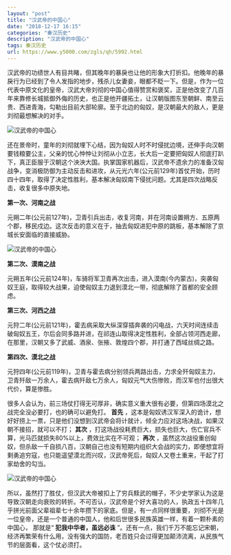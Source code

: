 ```yaml
---
layout: "post"
title: "汉武帝的中国心"
date: "2018-12-17 16:15"
categories: "秦汉历史"
description: "汉武帝的中国心"
tags: 秦汉历史
url: https://www.y5000.com/zgls/qh/5992.html
---
```






汉武帝的功绩世人有目共睹，但其晚年的暴戾也让他的形象大打折扣。他晚年的暴戾行为已经到了令人发指的地步，残杀儿女妻妾，眼都不眨一下。但是，作为一位代表中原文化的皇帝，汉武大帝刘彻的中国心值得赞赏和褒奖，正是他改变了几百年来靠修长城抵御外侮的历史，也正是他开疆拓土，让汉朝版图东至朝鲜、南至云贵、西进青海，勾勒出目前大部轮廓。至于北边的匈奴，是汉朝最大的敌人，更是刘彻最想解决的对手。

![汉武帝的中国心](/uploads/allimg/161128/6-16112Q03FJJ.JPG)

还在景帝时，童年的刘彻就埋下心结，因为匈奴人时不时侵扰边境，还伸手向汉朝要钱粮要公主，父亲的忧心忡忡让刘彻从小立志，长大后一定要把匈奴人彻底打趴下，真正臣服于汉朝这个泱泱大国。执掌国家机器后，汉武帝不遗余力的准备汉匈战争，变消极防御为主动反击和进攻，从元光六年(公元前129年)首仗开始，历时四十四年，取得了决定性胜利，基本解决匈奴南下侵扰问题。尤其是四次战略反击，收复很多中原失地。

**第一次、河南之战**

元朔二年(公元前127年)，卫青引兵出击，收复河南，并在河南设置朔方、五原两个郡，移民戍边。这次反击的意义在于，抽去匈奴进犯中原的跳板，基本解除了京城长安面临的直接威胁。

![汉武帝的中国心](/uploads/allimg/161128/6-16112Q03IHU.JPG)

**第二次、漠南之战**

元朔五年(公元前124年)，车骑将军卫青再次出击，进入漠南(今内蒙古)，突袭匈奴王庭，取得较大战果，迫使匈奴主力退到漠北一带，彻底解除了首都的安全顾虑。

**第三次、河西之战**

元狩二年(公元前121年)，霍去病采取大纵深穿插奔袭的闪电战，六天时间连续击破匈奴五王，尔后会同多路并进，在祁连山取得决定性胜利，全部占领河西走廊，在那里，汉朝又多了武威、酒泉、张掖、敦煌四个郡，并打通了西域丝绸之路。

**第四次、漠北之战**

元狩四年(公元前119年)，卫青与霍去病分别领兵两路出击，力求全歼匈奴主力，卫青歼敌一万余人，霍去病歼敌七万余人，匈奴元气大伤惨败，而汉军也付出很大代价，算是惨胜。

很多人会认为，前三场仗打得无可厚非，确实意义重大很有必要，但第四场漠北之战完全没必要打，也的确可以避免打。 **首先**
，这本是匈奴诱汉军深入的诡计，想好好捞上一票，只是他们没想到汉武帝会将计就计，倾全力应对这场决战，如果汉朝不接招，就可以不打； **其次**
，打这场战役耗费巨大，损失也巨大，伤亡官兵不算，光马匹就损失80%以上，费效比实在不可观； **再次**
，虽然这次战役重创匈奴，但杀敌一千自损八百，汉朝自己也没有短期内组织大会战的实力，即便想宜将剩勇追穷寇，也只能遥望漠北而兴叹，汉武帝死后，匈奴人又卷土重来，干起了打家劫舍的勾当。

![汉武帝的中国心](/uploads/allimg/161128/6-16112Q03K1401.JPG)

所以，虽然打了胜仗，但汉武大帝被扣上了穷兵黩武的帽子，不少史学家认为这是导致汉朝走向衰败的转折。不可否认，汉武帝是个好大喜功的人，执政五十四年几乎拼光前面父辈祖辈七十余年攒下的家底。但是，有一点同样很重要，刘彻不光是一位皇帝，还是一个普通的中国人，他和后世很多民族英雄一样，有着一颗朴素的中国心，
那就是“ **犯我中华者，虽远必诛**
”。还有一点，我们千万不能忘记宋朝，经济再繁荣有什么用，没有强大的国防，老百姓只会过得更加颠沛流离，从民族气节的层面看，这个仗必须打。
